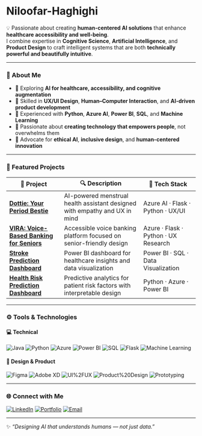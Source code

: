 #   Niloofar-Haghighi

💡 Passionate about creating **human-centered AI solutions** that enhance **healthcare accessibility and well-being**.  
I combine expertise in **Cognitive Science**, **Artificial Intelligence**, and **Product Design** to craft intelligent systems that are both **technically powerful and beautifully intuitive**.

---

### 🧠 About Me  
- 🔭 Exploring **AI for healthcare, accessibility, and cognitive augmentation**  
- 🎨 Skilled in **UX/UI Design**, **Human–Computer Interaction**, and **AI-driven product development**  
- 💬 Experienced with **Python**, **Azure AI**, **Power BI**, **SQL**, and **Machine Learning**  
- 🚀 Passionate about **creating technology that empowers people**, not overwhelms them  
- 💖 Advocate for **ethical AI**, **inclusive design**, and **human-centered innovation**

---

### 🧩 Featured Projects  

| 🌸 Project | 🔍 Description | 🧰 Tech Stack |
|-------------|----------------|---------------|
| [**Dottie: Your Period Bestie**]([https://github.com/Niloofar-03/Dottie](https://github.com/lmcrean/dottie)) | AI-powered menstrual health assistant designed with empathy and UX in mind | Azure AI · Flask · Python · UX/UI |
| [**VIRA: Voice-Based Banking for Seniors**]([https://github.com/Niloofar-03/VIRA](https://github.com/Niloofar-03/AIForBanking)) | Accessible voice banking platform focused on senior-friendly design | Azure · Flask · Python · UX Research |
| [**Stroke Prediction Dashboard**](https://github.com/Niloofar-03/Stroke-Prediction) | Power BI dashboard for healthcare insights and data visualization | Power BI · SQL · Data Visualization |
| [**Health Risk Prediction Dashboard**](https://github.com/Niloofar-03/HealthRiskDashboard) | Predictive analytics for patient risk factors with interpretable design | Python · Azure · Power BI |

---

### ⚙️ Tools & Technologies  
#### 💻 Technical
![Java](https://img.shields.io/badge/Python-3776AB?style=for-the-badge&logo=python&logoColor=white)
![Python](https://img.shields.io/badge/Python-3776AB?style=for-the-badge&logo=python&logoColor=white)
![Azure](https://img.shields.io/badge/Azure-0078D4?style=for-the-badge&logo=microsoftazure&logoColor=white)
![Power BI](https://img.shields.io/badge/Power%20BI-F2C811?style=for-the-badge&logo=powerbi&logoColor=black)
![SQL](https://img.shields.io/badge/SQL-336791?style=for-the-badge&logo=postgresql&logoColor=white)
![Flask](https://img.shields.io/badge/Flask-000000?style=for-the-badge&logo=flask&logoColor=white)
![Machine Learning](https://img.shields.io/badge/Machine%20Learning-102230?style=for-the-badge&logo=tensorflow&logoColor=orange)

#### 🎨 Design & Product
![Figma](https://img.shields.io/badge/Figma-F24E1E?style=for-the-badge&logo=figma&logoColor=white)
![Adobe XD](https://img.shields.io/badge/Adobe%20XD-470137?style=for-the-badge&logo=adobeXD&logoColor=white)
![UI%2FUX](https://img.shields.io/badge/UI%2FUX%20Design-FF69B4?style=for-the-badge)
![Product%20Design](https://img.shields.io/badge/Product%20Design-6E5494?style=for-the-badge)
![Prototyping](https://img.shields.io/badge/Prototyping-FFD700?style=for-the-badge)

---

### 🌐 Connect with Me  
[![LinkedIn](https://img.shields.io/badge/LinkedIn-Niloofar%20Haghighi-blue?style=for-the-badge&logo=linkedin)](www.linkedin.com/in/niloofarhaghighi)
[![Portfolio](https://img.shields.io/badge/Portfolio-Website-pink?style=for-the-badge&logo=Portfolio)](https://organic-bird-5e9.notion.site/Niloofar-Haghighi-UX-UI-Product-Designer-AI-Healthcare-283fbe09f48b80a48c83c984ba9a51b2)
[![Email](https://img.shields.io/badge/Email-red?style=for-the-badge&logo=Email)](nildayfar@gmail.com)

---

✨ *“Designing AI that understands humans — not just data.”*  

